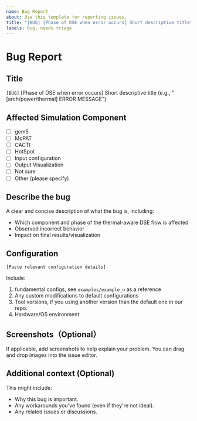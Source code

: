 ```yaml
---
name: Bug Report
about: Use this template for reporting issues.
title: "[BUG] [Phase of DSE when error occurs] Short descriptive title"
labels: bug, needs triage
---
```


# Bug Report

## Title
`[BUG]` [Phase of DSE when error occurs] Short descriptive title
(e.g., "[arch/power/thermal] ERROR MESSAGE")

## Affected Simulation Component
- [ ] gem5
- [ ] McPAT
- [ ] CACTI
- [ ] HotSpot
- [ ] Input configuration
- [ ] Output Visualization
- [ ] Not sure
- [ ] Other (please specify)

## Describe the bug

A clear and concise description of what the bug is, including:

* Which component and phase of the thermal-aware DSE flow is affected
* Observed incorrect behavior
* Impact on final results/visualization

## Configuration

```config
[Paste relevant configuration details]
```
Include:
1. fundamental configs, see `examples/example_n` as a reference
2. Any custom modifications to default configurations
3. Tool versions, if you using another version than the default one in our repo.
4. Hardware/OS environment

## Screenshots（Optional）

If applicable, add screenshots to help explain your problem.  You can drag and drop images into the issue editor.

## Additional context (Optional)

This might include:

*   Why this bug is important.
*   Any workarounds you've found (even if they're not ideal).
*   Any related issues or discussions.



